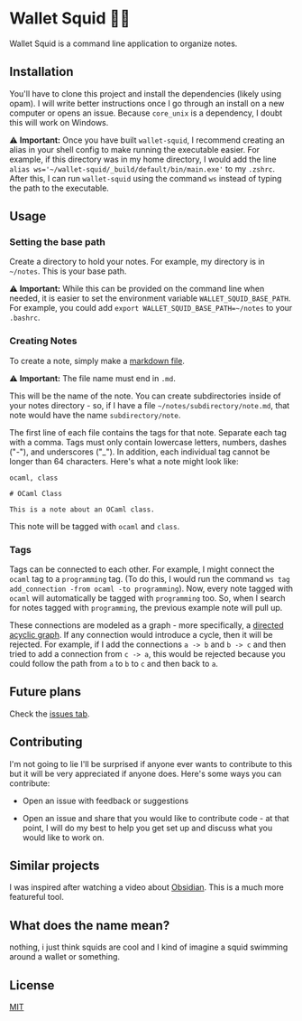 # Wallet Squid 💼🦑

Wallet Squid is a command line application to organize notes.

## Installation

You'll have to clone this project and install the dependencies (likely using opam). I
will write better instructions once I go through an install on a new computer or opens
an issue.  Because `core_unix` is a dependency, I doubt this will work on Windows.

⚠️ **Important:** Once you have built `wallet-squid`, I recommend creating an alias in
your shell config to make running the executable easier. For example, if this directory
was in my home directory, I would add the line
`alias ws='~/wallet-squid/_build/default/bin/main.exe'` to my `.zshrc`. After this, I
can run `wallet-squid` using the command `ws` instead of typing the path to the
executable.

## Usage

### Setting the base path

Create a directory to hold your notes.  For example, my directory is in `~/notes`.  This
is your base path.

⚠️ **Important:** While this can be provided on the command line when
needed, it is easier to set the environment variable `WALLET_SQUID_BASE_PATH`. For
example, you could add `export WALLET_SQUID_BASE_PATH=~/notes` to your `.bashrc`.

### Creating Notes

To create a note, simply make a [markdown file](https://www.markdownguide.org/).

⚠️ **Important:** The file name must end in `.md`.

This will be the name of the note. You
can create subdirectories inside of your notes directory - so, if I have a file
`~/notes/subdirectory/note.md`, that note would have the name `subdirectory/note`.

The first line of each file contains the tags for that note.  Separate each tag with a
comma.  Tags must only contain lowercase letters, numbers, dashes ("-"), and underscores
("_").  In addition, each individual tag cannot be longer than 64 characters. Here's
what a note might look like:

```
ocaml, class

# OCaml Class

This is a note about an OCaml class.
```

This note will be tagged with `ocaml` and `class`.

### Tags

Tags can be connected to each other.  For example, I might connect the `ocaml` tag to a
`programming` tag.  (To do this, I would run the command
`ws tag add_connection -from ocaml -to programming`).  Now, every note tagged with `ocaml` will
automatically be tagged with `programming` too. So, when I search for notes tagged with
`programming`, the previous example note will pull up.

These connections are modeled as a graph - more specifically, a [directed acyclic
graph](https://www.ibm.com/think/topics/directed-acyclic-graph).  If any connection
would introduce a cycle, then it will be rejected.  For example, if I add the
connections `a -> b` and `b -> c` and then tried to add a connection from `c -> a`, this
would be rejected because you could follow the path from `a` to `b` to `c` and then back
to `a`.

## Future plans

Check the [issues tab](https://github.com/LeedsJohn/wallet-squid/issues).

## Contributing

I'm not going to lie I'll be surprised if anyone ever wants to contribute to this but it
will be very appreciated if anyone does.  Here's some ways you can contribute:

* Open an issue with feedback or suggestions

* Open an issue and share that you would like to contribute code - at that point, I will
  do my best to help you get set up and discuss what you would like to work on.

## Similar projects

I was inspired after watching a video about [Obsidian](https://obsidian.md/).  This is a
much more featureful tool.

## What does the name mean?

nothing, i just think squids are cool and I kind of imagine a squid swimming around a
wallet or something.

## License

[MIT](https://github.com/LeedsJohn/wallet-squid/blob/main/LICENSE)

